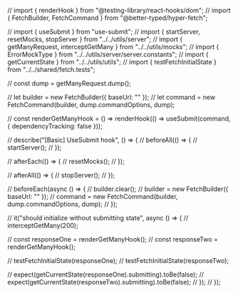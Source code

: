 // import { renderHook } from "@testing-library/react-hooks/dom";
// import { FetchBuilder, FetchCommand } from "@better-typed/hyper-fetch";

// import { useSubmit } from "use-submit";
// import { startServer, resetMocks, stopServer } from "../../utils/server";
// import { getManyRequest, interceptGetMany } from "../../utils/mocks";
// import { ErrorMockType } from "../../utils/server/server.constants";
// import { getCurrentState } from "../../utils/utils";
// import { testFetchInitialState } from "../../shared/fetch.tests";

// const dump = getManyRequest.dump();

// let builder = new FetchBuilder<ErrorMockType>({ baseUrl: "" });
// let command = new FetchCommand(builder, dump.commandOptions, dump);

// const renderGetManyHook = () => renderHook(() => useSubmit(command, { dependencyTracking: false }));

// describe("[Basic] UseSubmit hook", () => {
//   beforeAll(() => {
//     startServer();
//   });

//   afterEach(() => {
//     resetMocks();
//   });

//   afterAll(() => {
//     stopServer();
//   });

//   beforeEach(async () => {
//     builder.clear();
//     builder = new FetchBuilder<ErrorMockType>({ baseUrl: "" });
//     command = new FetchCommand(builder, dump.commandOptions, dump);
//   });

//   it("should initialize without submitting state", async () => {
//     interceptGetMany(200);

//     const responseOne = renderGetManyHook();
//     const responseTwo = renderGetManyHook();

//     testFetchInitialState(responseOne);
//     testFetchInitialState(responseTwo);

//     expect(getCurrentState(responseOne).submitting).toBe(false);
//     expect(getCurrentState(responseTwo).submitting).toBe(false);
//   });
// });

